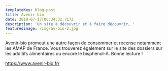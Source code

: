 ```yaml
---
templateKey: blog-post
title: Avenir-bio
date: 2019-07-17T06:34:32.717Z
description: 'Un site à découvrir et à faire découvrir… '
featuredimage: /img/av-bio-2.jpg
---
```

Avenir-bio promeut une autre façon de consommer et recense notamment les AMAP de France. Vous trouverez également sur le site des dossiers sur les additifs alimentaires ou encore le bisphénol-A. Bonne lecture ! 

https://www.avenir-bio.fr/
